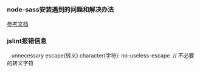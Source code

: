### node-sass安装遇到的问题和解决办法

[参考文档](https://segmentfault.com/a/1190000010984731)

### jslint报错信息

    unnecessary escape(转义) character(字符):  no-useless-escape  // 不必要的转义字符

